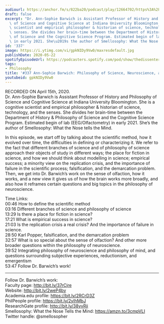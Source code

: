 ```yaml
---
audiourl: https://anchor.fm/s/822ba20/podcast/play/12664702/https%3A%2F%2Fd3ctxlq1ktw2nl.cloudfront.net%2Fproduction%2F2020-3-20%2F66050434-44100-2-2873417b0452d.m4a
draft: false
excerpt: "Dr. Ann-Sophie Barwich is Assistant Professor of History and Philosophy\
  \ of Science and Cognitive Science at Indiana University Bloomington. She is a cognitive\
  \ scientist and empirical philosopher & historian of science, technology, and the\
  \ senses. She divides her brain-time between the Department of History & Philosophy\
  \ of Science and the Cognitive Science Program. Estimated begin of lab (EEG/Olfactometry)\
  \ in early 2021. She\u2019s the author of Smellosophy: What the Nose tells the Mind."
id: '337'
image: https://i.ytimg.com/vi/gpkNIDy9Vw0/maxresdefault.jpg
publishDate: 2020-05-22
spotifyEpisodeUrl: https://podcasters.spotify.com/pod/show/thedissenter/episodes/337-Ann-Sophie-Barwich-Philosophy-of-Science--Neuroscience--And-Olfaction-ed10du
tags:
- Philosophy
title: '#337 Ann-Sophie Barwich: Philosophy of Science, Neuroscience, and Olfaction'
youtubeid: gpkNIDy9Vw0
---
```

<div class="timelinks">

RECORDED ON April 15th, 2020.  
Dr. Ann-Sophie Barwich is Assistant Professor of History and Philosophy of Science and Cognitive Science at Indiana University Bloomington. She is a cognitive scientist and empirical philosopher & historian of science, technology, and the senses. She divides her brain-time between the Department of History & Philosophy of Science and the Cognitive Science Program. Estimated begin of lab (EEG/Olfactometry) in early 2021. She’s the author of Smellosophy: What the Nose tells the Mind.

In this episode, we start off by talking about the scientific method, how it evolved over time, the difficulties in defining or characterizing it. We refer to the fact that different branches of science and of philosophy of science approach their objects of study in different ways; the place for fiction in science, and how we should think about modelling in science; empirical success; a minority view on the replication crisis, and the importance of failure in the scientific process; falsification, and the demarcation problem. Then, we get into Dr. Barwich’s work on the sense of olfaction, how it works, and a new view it gives us of how the brain works more broadly, and also how it reframes certain questions and big topics in the philosophy of neuroscience.

Time Links:  
<time>00:46</time> How to define the scientific method  
<time>03:16</time> Different branches of science and philosophy of science  
<time>13:29</time> Is there a place for fiction in science?  
<time>17:21</time> What is empirical success in science?  
<time>21:03</time> Is the replication crisis a real crisis? And the importance of failure in science.  
<time>28:50</time> Karl Popper, falsification, and the demarcation problem  
<time>32:57</time> What is so special about the sense of olfaction? And other more broader questions within the philosophy of neuroscience.  
<time>39:52</time> Integrating philosophy of neuroscience and philosophy of mind, and questions surrounding subjective experiences, reductionism, and emergentism  
<time>53:47</time> Follow Dr. Barwich’s work!

---

Follow Dr. Barwich’s work:  
Faculty page: http://bit.ly/37rCjre  
Website: http://bit.ly/2weP4by  
Academia.edu profile: https://bit.ly/2RCrD3Z  
PhilPeople profile: https://bit.ly/2ylhMbJ  
ResearchGate profile: http://bit.ly/38yvRji  
Smellosophy: What the Nose Tells the Mind: https://amzn.to/3cmpVLI  
Twitter handle: @smellosopher
</div>

